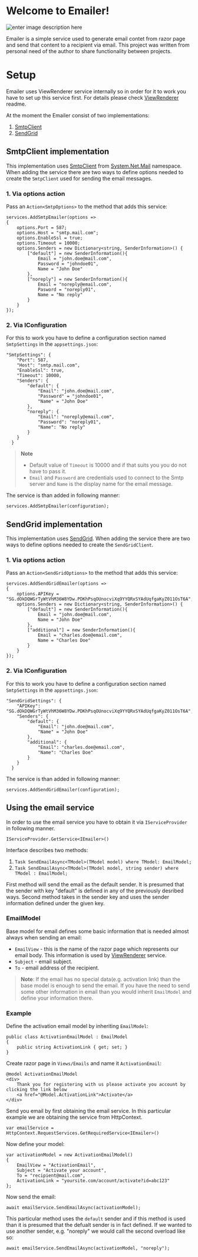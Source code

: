 
# Welcome to Emailer!
![enter image description here](https://i.imgur.com/zprf5Jm.png)

Emailer is a simple service used to generate email contet from razor page and send that content to a recipient via email. This project was written from personal need of the author to share functionality between projects.

# Setup

Emailer uses ViewRenderer service internally so in order for it to work you have to set up this service first. For details please check [ViewRenderer](https://github.com/rprimora/ViewRenderer) readme.

At the moment the Emailer consist of two implementations:
1. [SmtpClient](https://docs.microsoft.com/en-us/dotnet/api/system.net.mail.smtpclient)
2. [SendGrid](https://sendgrid.com/)

## SmtpClient implementation
This implementation uses [SmtpClient](https://docs.microsoft.com/en-us/dotnet/api/system.net.mail.smtpclient) from [System.Net.Mail](https://docs.microsoft.com/en-us/dotnet/api/system.net.mail) namespace. When adding the service there are two ways to define options needed to create the `SmtpClient` used for sending the email messages.

### 1. Via options action

Pass an `Action<SmtpOptions>` to the method that adds this service:

    services.AddSmtpEmailer(options => 
    {
        options.Port = 587;
        options.Host = "smtp.mail.com";
        options.EnableSsl = true;
        options.Timeout = 10000;
        options.Senders = new Dictionary<string, SenderInformation>() {
	        ["default"] = new SenderInformation(){
		        Email = "john.doe@mail.com",
		        Password = "johndoe01",
		        Name = "John Doe"
	        },
	        ["noreply"] = new SenderInformation(){
		        Email = "noreply@email.com",
		        Pasword = "noreply01",
		        Name = "No reply"
	        }
        }
    });

### 2. Via IConfiguration

For this to work you have to define a configuration section named `SmtpSettings` in the `appsettings.json`:

    "SmtpSettings": {
        "Port": 587,
        "Host": "smtp.mail.com",
        "EnableSsl": true,
        "Timeout": 10000,
        "Senders": {
	        "default": {
		        "Email": "john.doe@mail.com",
		        "Password" = "johndoe01",
		        "Name" = "John Doe"
	        },
	        "noreply": {
		        "Email": "noreply@email.com",
		        "Password": "noreply01",
		        "Name": "No reply"
	        }
        }
      }

> **Note**
> - Default value of `Timeout` is 10000 and if that suits you you do not have to pass it.
> - `Email` and `Password` are credentials used to connect to the Smtp server and `Name` is the display name for the email message. 

The service is than added in following manner:

    services.AddSmtpEmailer(configuration);

## SendGrid implementation
This implementation uses [SendGrid](https://sendgrid.com/docs/for-developers/sending-email/v3-csharp-code-example/). When adding the service there are two ways to define options needed to create the `SendGridClient`.

### 1. Via options action

Pass an `Action<SendGridOptions>` to the method that adds this service:

    services.AddSendGridEmailer(options => 
    {
        options.APIKey = "SG.dOkDQWGrTyWtVhM36W8YDw.PDKhPsqOUnocviXq9YYQRxSYAdUqfgaKyZ011OsT6A";
        options.Senders = new Dictionary<string, SenderInformation>() {
	        ["default"] = new SenderInformation(){
		        Email = "john.doe@mail.com",
		        Name = "John Doe"
	        },
	        ["additional"] = new SenderInformation(){
		        Email = "charles.doe@email.com",
		        Name = "Charles Doe"
	        }
        }
    });

### 2. Via IConfiguration

For this to work you have to define a configuration section named `SmtpSettings` in the `appsettings.json`:

    "SendGridSettings": {
        "APIKey": "SG.dOkDQWGrTyWtVhM36W8YDw.PDKhPsqOUnocviXq9YYQRxSYAdUqfgaKyZ011OsT6A",
        "Senders": {
	        "default": {
		        "Email": "john.doe@mail.com",
		        "Name" = "John Doe"
	        },
	        "additional": {
		        "Email": "charles.doe@email.com",
		        "Name": "Charles Doe"
	        }
        }
      }

The service is than added in following manner:

    services.AddSendGridEmailer(configuration);

## Using the email service

In order to use the email service you have to obtain it via `IServiceProvider` in following manner.

    IServiceProvider.GetService<IEmailer>()

Interface describes two methods:

1. `Task SendEmailAsync<TModel>(TModel model) where TModel: EmailModel;` 
2. `Task SendEmailAsync<TModel>(TModel model, string sender) where TModel : EmailModel;`

First method will send the email as the default sender. It is presumed that the sender with key "default" is defined in any of the previously desribed ways.
Second method takes in the sender key and uses the sender information defined under the given key.

### EmailModel

Base model for email defines some basic information that is needed almost always when sending an email:
 - `EmailView` - this is the name of the razor page which represents our email body. This information is used by [ViewRenderer](https://github.com/rprimora/ViewRenderer) service.
 - `Subject` - email subject.
 - `To` - email address of the recipient.

>**Note**: If the email has no special data(e.g. activation link) than the base model is enough to send the email. If you have the need to send some other information in email than you would inherit `EmailModel` and define your information there.

### Example

Define the activation email model by inheriting `EmailModel`:

    public class ActivationEmailModel : EmailModel
    {
    	public string ActivationLink { get; set; }
    }
Create razor page in `Views/Emails` and name it `ActivationEmail`:

    @model ActivationEmailModel
    <div>
    	Thank you for registering with us please activate you account by clicking the link below
    	<a href="@Model.ActivationLink">Activate</a>
    </div>

Send you email by first obtaining the email service. In this particular example we are obtaining the service from HttpContext.

    var emailService = HttpContext.RequestServices.GetRequiredService<IEmailer>()

Now define your model:

    var activationModel = new ActivationEmailModel()
    {
    	EmailView = "ActivationEmail",
    	Subject = "Activate your account",
    	To = "recipient@mail.com",
    	ActivationLink = "yoursite.com/account/activate?id=abc123"
    };
Now send the email:

    await emailService.SendEmailAsync(activationModel);
This particular method uses the `default` sender and if this method is used than it is presumed that the defualt sender is in fact defined. If we wanted to use another sender, e.g. "noreply" we would call the second overload like so:

    await emailService.SendEmailAsync(activationModel, "noreply");





